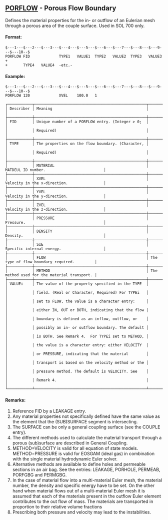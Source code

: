 ## [PORFLOW](https://nexus.hexagon.com/documentationcenter/bundle/MSC_Nastran_2022.4/page/Nastran_Combined_Book/qrg/bulkp/TOC.PORFLOW.xhtml) - Porous Flow Boundary

Defines the material properties for the in- or outflow of an Eulerian mesh through a porous area of the couple surface. Used in SOL 700 only.

#### Format:

```nastran
$---1---$---2---$---3---$---4---$---5---$---6---$---7---$---8---$---9---$---10--$
PORFLOW FID             TYPE1   VALUE1  TYPE2   VALUE2  TYPE3   VALUE3  +       
+       TYPE4   VALUE4  -etc.-                                                  
```

#### Example:

```nastran
$---1---$---2---$---3---$---4---$---5---$---6---$---7---$---8---$---9---$---10--$
PORFLOW 120             XVEL    100.0   1                                       
```

```text
┌───────────┬──────────────────────────────────────────────────┬─────────────────────────────────────────────┐
│ Describer │ Meaning                                          │                                             │
├───────────┼──────────────────────────────────────────────────┼─────────────────────────────────────────────┤
│ FID       │ Unique number of a PORFLOW entry. (Integer > 0;  │                                             │
│           │ Required)                                        │                                             │
├───────────┼──────────────────────────────────────────────────┼─────────────────────────────────────────────┤
│ TYPE      │ The properties on the flow boundary. (Character, │                                             │
│           │ Required)                                        │                                             │
├───────────┼──────────────────────────────────────────────────┼─────────────────────────────────────────────┤
│           │ MATERIAL                                         │ MATDEUL ID number.                          │
├───────────┼──────────────────────────────────────────────────┼─────────────────────────────────────────────┤
│           │ XVEL                                             │ Velocity in the x-direction.                │
├───────────┼──────────────────────────────────────────────────┼─────────────────────────────────────────────┤
│           │ YVEL                                             │ Velocity in the y-direction.                │
├───────────┼──────────────────────────────────────────────────┼─────────────────────────────────────────────┤
│           │ ZVEL                                             │ Velocity in the z-direction.                │
├───────────┼──────────────────────────────────────────────────┼─────────────────────────────────────────────┤
│           │ PRESSURE                                         │ Pressure.                                   │
├───────────┼──────────────────────────────────────────────────┼─────────────────────────────────────────────┤
│           │ DENSITY                                          │ Density.                                    │
├───────────┼──────────────────────────────────────────────────┼─────────────────────────────────────────────┤
│           │ SIE                                              │ Specific internal energy.                   │
├───────────┼──────────────────────────────────────────────────┼─────────────────────────────────────────────┤
│           │ FLOW                                             │ The type of flow boundary required.         │
├───────────┼──────────────────────────────────────────────────┼─────────────────────────────────────────────┤
│           │ METHOD                                           │ The method used for the material transport. │
├───────────┼──────────────────────────────────────────────────┼─────────────────────────────────────────────┤
│ VALUEi    │ The value of the property specified in the TYPE  │                                             │
│           │ field. (Real or Character, Required) For TYPEi   │                                             │
│           │ set to FLOW, the value is a character entry:     │                                             │
│           │ either IN, OUT or BOTH, indicating that the flow │                                             │
│           │ boundary is defined as an inflow, outflow, or    │                                             │
│           │ possibly an in- or outflow boundary. The default │                                             │
│           │ is BOTH. See Remark 4.  For TYPEi set to METHOD, │                                             │
│           │ the value is a character entry: either VELOCITY  │                                             │
│           │ or PRESSURE, indicating that the material        │                                             │
│           │ transport is based on the velocity method or the │                                             │
│           │ pressure method. The default is VELOCITY. See    │                                             │
│           │ Remark 4.                                        │                                             │
└───────────┴──────────────────────────────────────────────────┴─────────────────────────────────────────────┘
```

#### Remarks:

1. Reference FID by a LEAKAGE entry.
2. Any material properties not specifically defined have the same value as the element that the (SUB)SURFACE segment is intersecting.
3. The SURFACE can be only a general coupling surface (see the COUPLE entry).
4. The different methods used to calculate the material transport through a porous (sub)surface are described in General Coupling.
5. METHOD=VELOCITY is valid for all equation of state models.
METHOD=PRESSURE is valid for EOSGAM (ideal gas) in combination with the single material hydrodynamic Euler solver.
6. Alternative methods are available to define holes and permeable sections in an air bag. See the entries: LEAKAGE, PORHOLE, PERMEAB, PORFGBG and PERMGBG.
7. In the case of material flow into a multi-material Euler mesh, the material number, the density and specific energy have to be set. On the other hand when material flows out of a multi-material Euler mesh it is assumed that each of the materials present in the outflow Euler element contributes to the out flow of mass. The materials are transported in proportion to their relative volume fractions
8. Prescribing both pressure and velocity may lead to the instabilities.
